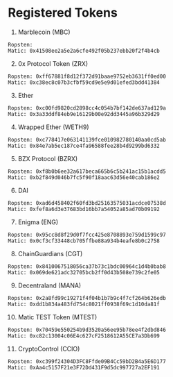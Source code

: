 # Registered Tokens

1. Marblecoin (MBC)  

```
Ropsten:
Matic: 0x41508ee2a5e2a6cfe492f05b237ebb20f2f4b4cb
```

2. 0x Protocol Token (ZRX)

```
Ropsten: 0xff67881f8d12f372d91baae9752eb3631ff0ed00
Matic: 0xc38ec8c07b3cfbf59cd9e5e9d01efed3bdd41384
```

3. Ether

```
Ropsten: 0xc00fd9820cd2898cc4c054b7bf142de637ad129a
Matic: 0x3a33ddf84eb9e16129b00e92dd3445a96b329d29
```

4. Wrapped Ether (WETH9)

```
Ropsten: 0xc778417e063141139fce010982780140aa0cd5ab
Matic: 0x84e7ab5ec187ce4fa96588fee28b4d9299bd6332
```

5. BZX Protocol (BZRX)

```
Ropsten: 0xf8b0b6ee32a617beca665b6c5b241ac15b1acdd5
Matic: 0xb2f849d046b7fc5f90f18aac63d56e40cab186e2
```

6. DAI

```
Ropsten: 0xad6d458402f60fd3bd25163575031acdce07538d
Matic: 0xfef8a6d3e37683bd16bb7a54052a85ad70b09192
```

7. Enigma (ENG)

```
Ropsten: 0x95cc8d8f29d0f7fcc425e8708893e759d1599c97
Matic: 0x0cf3cf33448cb705ffbe88a934b4eafe8b0c2758
```

8. ChainGuardians (CGT)

```
Ropsten: 0x8410067518056ca37b73c1bdc00964c1d4b0bab8
Matic: 0x069de621adc32705bcb2ff0d43b508e739c2fe05
```

9. Decentraland (MANA)

```
Ropsten: 0x2a8fd99c19271f4f04b1b7b9c4f7cf264b626edb
Matic: 0xdd1b834a483fd754c8021ff0938f69c1d10da81f
```

10. Matic TEST Token (MTEST)

```
Ropsten: 0x70459e550254b9d3520a56ee95b78ee4f2dbd846
Matic: 0xc82c13004c06E4c627cF2518612A55CE7a3Db699
```

11. CryptoControl (CCIO)

```
Ropsten: 0xc399f24304D3FC8Ffde09B4Cc59bD2B4a5E6D177
Matic: 0xAa4c5157F21e3F72Dd431F9d5dc997727a2EF191
```